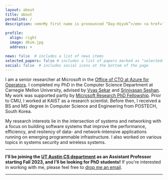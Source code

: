 ```yaml
---
layout: about
title: about
permalink: /
description: <em>My first name is pronounced “Day-Hiyok”</em> <a href="#" onclick="play('name')"><i class="fa fa-1x fa-play-circle"></i></a><br/><a href="https://scholar.google.com/citations?user=n017nRYAAAAJ&hl=en">Google Scholar</a> | <a href="assets/docs/daehyeok-kim-cv.pdf">CV</a> 
 
profile:
  align: right
  image: dkim.jpg
  address: >

news: false  # includes a list of news items
selected_papers: false # includes a list of papers marked as "selected={true}"
social: false  # includes social icons at the bottom of the page
---
```


I am a senior researcher at Microsoft in the <a
href="https://www.microsoft.com/en-us/research/group/azure-for-operators-afo-research/"> Office of CTO at Azure for Operators</a>.
I completed my PhD in the Computer Science Department at Carnegie Mellon University, advised by 
<a href="https://users.ece.cmu.edu/~vsekar/">Vyas Sekar</a>
and
<a href="https://www.cs.cmu.edu/~srini/">Srinivasan Seshan</a>. My work was supported partly by 
<a href="https://www.microsoft.com/en-us/research/academic-program/phd-fellowship/#!fellows">Microsoft Research PhD Fellowship</a>.
Prior to CMU, I worked at KAIST as a research scientist. 
Before then, I received a BS and MS degree in
Computer Science and Engineering from POSTECH, South Korea.

My research interests lie in the intersection of systems and networking
with a focus on building software systems that improve the performance, efficiency, and resilency of data- and network-intensive applications running on emerging programmable infrastructure. 
I also worked on various topics in systems security and wireless systems.

---

**I'll be joining the <a href="https://cs.utexas.edu/">UT Austin CS department</a> as an Assistant Professor starting Fall 2023, and I'll be looking for PhD students!** If you're interested in working with me, please feel free to <a href="mailto:daehyeok@cs.utexas.edu">drop me an email</a>.

---
